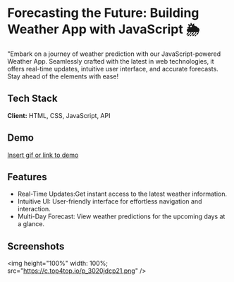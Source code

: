 
# Forecasting the Future: Building Weather App with JavaScript 🌦️

"Embark on a journey of weather prediction with our JavaScript-powered Weather App. Seamlessly crafted with the latest in web technologies, it offers real-time updates, intuitive user interface, and accurate forecasts. Stay ahead of the elements with ease!

## Tech Stack

**Client:** HTML, CSS, JavaScript, API

## Demo

[Insert gif or link to demo](https://mostafa7ahmed.github.io/WeatherApp)

## Features

- Real-Time Updates:Get instant access to the latest weather information.
- Intuitive UI: User-friendly interface for effortless navigation and interaction.
- Multi-Day Forecast: View weather predictions for the upcoming days at a glance.

## Screenshots

<img  height="100%"    width: 100%; src="https://c.top4top.io/p_3020jdcp21.png"  />


